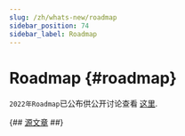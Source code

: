 ```yaml
---
slug: /zh/whats-new/roadmap
sidebar_position: 74
sidebar_label: Roadmap
---
```


# Roadmap {#roadmap}

`2022年Roadmap`已公布供公开讨论查看 [这里](https://github.com/ClickHouse/ClickHouse/issues/32513).

{## [源文章](https://clickhouse.com/docs/en/roadmap/) ##}
